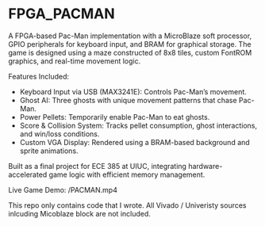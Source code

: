 # FPGA_PACMAN
A FPGA-based Pac-Man implementation with a MicroBlaze soft processor, GPIO peripherals for keyboard input, and BRAM for graphical storage. The game is designed using a maze constructed of 8x8 tiles, custom FontROM graphics, and real-time movement logic.

Features Included:
* Keyboard Input via USB (MAX3241E): Controls Pac-Man’s movement.
* Ghost AI: Three ghosts with unique movement patterns that chase Pac-Man.
* Power Pellets: Temporarily enable Pac-Man to eat ghosts.
* Score & Collision System: Tracks pellet consumption, ghost interactions, and win/loss conditions.
* Custom VGA Display: Rendered using a BRAM-based background and sprite animations.

Built as a final project for ECE 385 at UIUC, integrating hardware-accelerated game logic with efficient memory management.

Live Game Demo:
/PACMAN.mp4



This repo only contains code that I wrote. All Vivado / Univeristy sources inlcuding Micoblaze block are not included.
